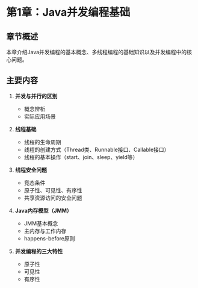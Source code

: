 # 第1章：Java并发编程基础

## 章节概述
本章介绍Java并发编程的基本概念、多线程编程的基础知识以及并发编程中的核心问题。

## 主要内容
1. **并发与并行的区别**
   - 概念辨析
   - 实际应用场景

2. **线程基础**
   - 线程的生命周期
   - 线程的创建方式（Thread类、Runnable接口、Callable接口）
   - 线程的基本操作（start、join、sleep、yield等）

3. **线程安全问题**
   - 竞态条件
   - 原子性、可见性、有序性
   - 共享资源访问的安全问题

4. **Java内存模型（JMM）**
   - JMM基本概念
   - 主内存与工作内存
   - happens-before原则

5. **并发编程的三大特性**
   - 原子性
   - 可见性
   - 有序性 